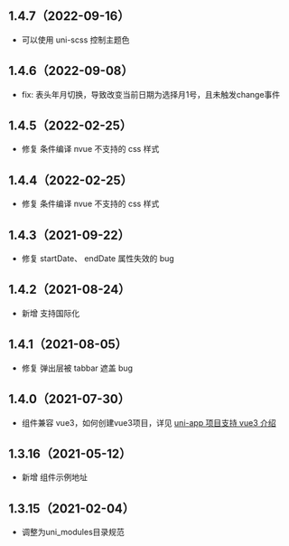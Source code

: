 ## 1.4.7（2022-09-16）
- 可以使用 uni-scss 控制主题色
## 1.4.6（2022-09-08）
- fix: 表头年月切换，导致改变当前日期为选择月1号，且未触发change事件
## 1.4.5（2022-02-25）
- 修复 条件编译 nvue 不支持的 css 样式
## 1.4.4（2022-02-25）
- 修复 条件编译 nvue 不支持的 css 样式
## 1.4.3（2021-09-22）
- 修复 startDate、 endDate 属性失效的 bug
## 1.4.2（2021-08-24）
- 新增 支持国际化
## 1.4.1（2021-08-05）
- 修复 弹出层被 tabbar 遮盖 bug
## 1.4.0（2021-07-30）
- 组件兼容 vue3，如何创建vue3项目，详见 [uni-app 项目支持 vue3 介绍](https://ask.dcloud.net.cn/article/37834)
## 1.3.16（2021-05-12）
- 新增 组件示例地址
## 1.3.15（2021-02-04）
- 调整为uni_modules目录规范 
